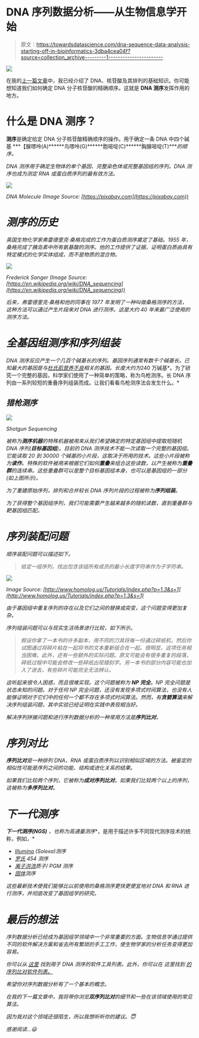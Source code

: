 # DNA 序列数据分析——从生物信息学开始

> 原文：<https://towardsdatascience.com/dna-sequence-data-analysis-starting-off-in-bioinformatics-3dba4cea04f?source=collection_archive---------1----------------------->

![](img/9dd26f44e584cee26c115c9cbdad3b43.png)

在我的[上一篇文章](https://medium.com/towards-data-science/starting-off-in-bioinformatics-dna-nucleotides-and-strands-8c32515271a8)中，我已经介绍了 DNA、核苷酸及其排列的基础知识。你可能想知道我们如何确定 DNA 分子核苷酸的精确顺序。这就是 **DNA 测序**发挥作用的地方。

# 什么是 DNA 测序？

**测序**是确定给定 DNA 分子核苷酸精确顺序的操作。用于确定一条 DNA 中四个碱基 ***【腺嘌呤(A)******鸟嘌呤(G)******胞嘧啶(C)******胸腺嘧啶(T)****的顺序。*

*DNA 测序用于确定生物体的单个基因、完整染色体或完整基因组的序列。DNA 测序也成为测定 RNA 或蛋白质序列的最有效方法。*

*![](img/6ab97849a46290786465009e5716542f.png)*

*DNA Molecule (Image Source: [https://pixabay.com](https://pixabay.com))*

# *测序的历史*

*英国生物化学家弗雷德里克·桑格完成的工作为蛋白质测序奠定了基础。1955 年，桑格完成了胰岛素中所有氨基酸的测序。他的工作提供了证据，证明蛋白质由具有特定模式的化学实体组成，而不是物质的混合物。*

*![](img/af29555e915353d14adee7e9d2916e77.png)*

*Frederick Sanger (Image Source: [https://en.wikipedia.org/wiki/DNA_sequencing](https://en.wikipedia.org/wiki/DNA_sequencing))*

*后来，弗雷德里克·桑格和他的同事在 1977 年发明了一种叫做桑格测序的方法，这种方法可以通过产生片段来对 DNA 进行测序。这是大约 40 年来最广泛使用的测序方法。*

# *全基因组测序和序列组装*

*DNA 测序反应产生一个几百个碱基长的序列。基因序列通常有数千个碱基长。已知最大的基因是与[杜氏肌营养不良](https://en.wikipedia.org/wiki/Duchenne_muscular_dystrophy)相关的基因。长度大约为*240 万碱基*。为了研究一个完整的基因，科学家们使用了一种简单的策略，称为鸟枪测序。长 DNA 序列由一系列较短的重叠序列组装而成。让我们看看鸟枪测序法会发生什么。*

## *猎枪测序*

*![](img/afa0a4b2ca90674a47f4f5650c098b5a.png)*

*Shotgun Sequencing*

*被称为**测序机器**的特殊机器被用来从我们希望确定的特定基因组中提取短随机 DNA 序列(**目标基因组**)。目前的 DNA 测序技术不能一次读取一个完整的基因组。它能读取 20 到 30000 个碱基的小片段，这取决于所用的技术。这些小片段被称为**读作**。特殊的软件被用来根据它们如何**重叠**来组合这些读数，以产生被称为**重叠群**的连续串。这些重叠群可以是整个目标基因组本身，也可以是基因组的一部分(如上图所示)。*

*为了重建原始序列，排列和合并较长 DNA 序列片段的过程被称为**序列组装**。*

*为了获得整个基因组序列，我们可能需要产生越来越多的随机读数，直到重叠群与靶基因组匹配。*

# *序列装配问题*

*顺序装配问题可以描述如下。*

> *给定一组序列，找出包含该组所有成员的最小长度字符串作为子字符串。*

*![](img/690fdd140e1927f7ef6202bab26e4914.png)*

*Image Source: [http://www.homolog.us/Tutorials/index.php?p=1.3&s=1](http://www.homolog.us/Tutorials/index.php?p=1.3&s=1)*

*由于基因组中重复序列的存在以及它们之间的替换或突变，这个问题变得更加复杂。*

*序列组装问题可以与现实生活场景进行比较，如下所示。*

> *假设你拿了一本书的许多副本，用不同的刀具将每一份通过碎纸机，然后你试图通过将碎片粘在一起将书的文本重新组合在一起。很明显，这项任务相当困难。此外，还有一些额外的实际问题。原文可能会有很多重复的段落，碎纸过程中可能会修改一些碎纸出现错别字。另一本书的部分内容可能也加入了进去，有些碎片可能完全无法辨认。*

*这听起来很令人困惑，而且很难实现。这个问题被称为 **NP 完全**。NP 完全问题是状态未知的问题。对于任何 NP 完全问题，还没有发现多项式时间算法，也没有人能够证明对于它们中的任何一个都不存在多项式时间算法。然而，有**贪婪算法**来解决序列组装问题，其中实验已经证明在实践中表现相当好。*

*解决序列拼接问题和进行序列数据分析的一种常用方法是**序列比对**。*

# *序列对比*

***序列比对**是一种排列 DNA、RNA 或蛋白质序列以识别相似区域的方法。被鉴定的相似性可能是序列之间的功能、结构或进化关系的结果。*

*如果我们比较两个序列，它被称为**成对序列比对**。如果我们比较两个以上的序列，这被称为**多序列比对**。*

# *下一代测序*

***下一代测序(NGS)** ，也称为**高通量测序**，是用于描述许多不同现代测序技术的统称，例如，*

*   *[Illumina](https://www.illumina.com/science/technology/next-generation-sequencing/illumina-sequencing-history.html) (Solexa)测序*
*   *[罗氏](https://www.ebi.ac.uk/training/online/course/ebi-next-generation-sequencing-practical-course/what-next-generation-dna-sequencing/454-seque) 454 测序*
*   *[离子洪流](https://www.ebi.ac.uk/training/online/course/ebi-next-generation-sequencing-practical-course/what-next-generation-dna-sequencing/ion-torre)质子/ PGM 测序*
*   *[固体](https://www.thermofisher.com/us/en/home/life-science/sequencing/next-generation-sequencing/solid-next-generation-sequencing.html)测序*

*这些最新技术使我们能够比以前使用的桑格测序更快更便宜地对 DNA 和 RNA 进行测序，并彻底改变了基因组学的研究。*

# *最后的想法*

*序列数据分析已经成为基因组学领域中一个非常重要的方面。生物信息学通过提供不同的软件解决方案和省去所有繁琐的手工工作，使生物学家的分析任务变得更加容易。*

*你可以从 [*这里*](http://www.bioinformatics.org/wiki/DNA_sequencing) 找到用于 DNA 测序的软件工具列表。此外，你可以在 这里找到 [*的序列比对软件列表。*](https://en.wikipedia.org/wiki/List_of_sequence_alignment_software)*

*希望你对序列数据分析有了一个基本的概念。*

*在我的下一篇文章中，我将带你浏览**双序列比对**的细节和一些在该领域使用的常见算法。*

*因为我对这个领域还很陌生，所以我想听听你的建议。😇*

*感谢阅读…😃*